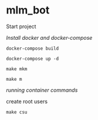 # mlm_bot

Start project

*Install docker and docker-compose*


```docker-compose build```

```docker-compose up -d```

```make mkm```

```make m```



*running container commands*

create root users

```make csu```


